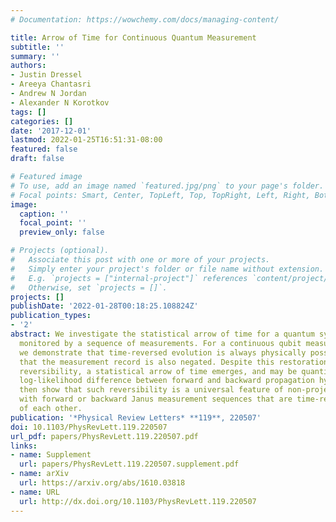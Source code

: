 ```yaml
---
# Documentation: https://wowchemy.com/docs/managing-content/

title: Arrow of Time for Continuous Quantum Measurement
subtitle: ''
summary: ''
authors:
- Justin Dressel
- Areeya Chantasri
- Andrew N Jordan
- Alexander N Korotkov
tags: []
categories: []
date: '2017-12-01'
lastmod: 2022-01-25T16:51:31-08:00
featured: false
draft: false

# Featured image
# To use, add an image named `featured.jpg/png` to your page's folder.
# Focal points: Smart, Center, TopLeft, Top, TopRight, Left, Right, BottomLeft, Bottom, BottomRight.
image:
  caption: ''
  focal_point: ''
  preview_only: false

# Projects (optional).
#   Associate this post with one or more of your projects.
#   Simply enter your project's folder or file name without extension.
#   E.g. `projects = ["internal-project"]` references `content/project/deep-learning/index.md`.
#   Otherwise, set `projects = []`.
projects: []
publishDate: '2022-01-28T00:18:25.108824Z'
publication_types:
- '2'
abstract: We investigate the statistical arrow of time for a quantum system being
  monitored by a sequence of measurements. For a continuous qubit measurement example,
  we demonstrate that time-reversed evolution is always physically possible, provided
  that the measurement record is also negated. Despite this restoration of dynamical
  reversibility, a statistical arrow of time emerges, and may be quantified by the
  log-likelihood difference between forward and backward propagation hypotheses. We
  then show that such reversibility is a universal feature of non-projective measurements,
  with forward or backward Janus measurement sequences that are time-reversed inverses
  of each other.
publication: '*Physical Review Letters* **119**, 220507'
doi: 10.1103/PhysRevLett.119.220507
url_pdf: papers/PhysRevLett.119.220507.pdf
links:
- name: Supplement
  url: papers/PhysRevLett.119.220507.supplement.pdf
- name: arXiv
  url: https://arxiv.org/abs/1610.03818
- name: URL
  url: http://dx.doi.org/10.1103/PhysRevLett.119.220507
---
```

